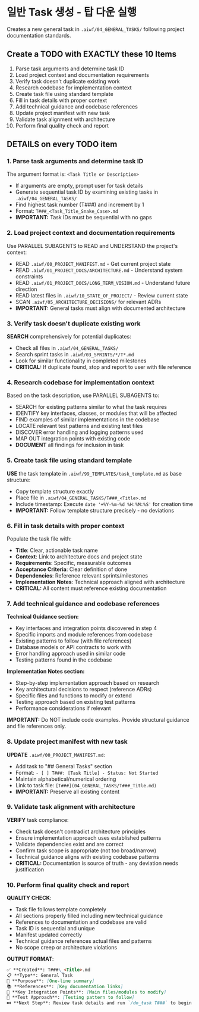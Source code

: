 # 일반 Task 생성 - 탑 다운 실행

Creates a new general task in `.aiwf/04_GENERAL_TASKS/` following project documentation standards.

## Create a TODO with EXACTLY these 10 Items

1. Parse task arguments and determine task ID
2. Load project context and documentation requirements
3. Verify task doesn't duplicate existing work
4. Research codebase for implementation context
5. Create task file using standard template
6. Fill in task details with proper context
7. Add technical guidance and codebase references
8. Update project manifest with new task
9. Validate task alignment with architecture
10. Perform final quality check and report

## DETAILS on every TODO item

### 1. Parse task arguments and determine task ID

The argument format is: `<Task Title or Description>`

- If arguments are empty, prompt user for task details
- Generate sequential task ID by examining existing tasks in `.aiwf/04_GENERAL_TASKS/`
- Find highest task number (T###) and increment by 1
- Format: `T###_<Task_Title_Snake_Case>.md`
- **IMPORTANT:** Task IDs must be sequential with no gaps

### 2. Load project context and documentation requirements

Use PARALLEL SUBAGENTS to READ and UNDERSTAND the project's context:

- READ `.aiwf/00_PROJECT_MANIFEST.md` - Get current project state
- READ `.aiwf/01_PROJECT_DOCS/ARCHITECTURE.md` - Understand system constraints
- READ `.aiwf/01_PROJECT_DOCS/LONG_TERM_VISION.md` - Understand future direction
- READ latest files in `.aiwf/10_STATE_OF_PROJECT/` - Review current state
- SCAN `.aiwf/05_ARCHITECTURE_DECISIONS/` for relevant ADRs
- **IMPORTANT:** General tasks must align with documented architecture

### 3. Verify task doesn't duplicate existing work

**SEARCH** comprehensively for potential duplicates:

- Check all files in `.aiwf/04_GENERAL_TASKS/`
- Search sprint tasks in `.aiwf/03_SPRINTS/*/T*.md`
- Look for similar functionality in completed milestones
- **CRITICAL:** If duplicate found, stop and report to user with file reference

### 4. Research codebase for implementation context

Based on the task description, use PARALLEL SUBAGENTS to:

- SEARCH for existing patterns similar to what the task requires
- IDENTIFY key interfaces, classes, or modules that will be affected
- FIND examples of similar implementations in the codebase
- LOCATE relevant test patterns and existing test files
- DISCOVER error handling and logging patterns used
- MAP OUT integration points with existing code
- **DOCUMENT** all findings for inclusion in task

### 5. Create task file using standard template

**USE** the task template in `.aiwf/99_TEMPLATES/task_template.md` as base structure:

- Copy template structure exactly
- Place file in `.aiwf/04_GENERAL_TASKS/T###_<Title>.md`
- Include timestamp: Execute `date '+%Y-%m-%d %H:%M:%S'` for creation time
- **IMPORTANT:** Follow template structure precisely - no deviations

### 6. Fill in task details with proper context

Populate the task file with:

- **Title**: Clear, actionable task name
- **Context**: Link to architecture docs and project state
- **Requirements**: Specific, measurable outcomes
- **Acceptance Criteria**: Clear definition of done
- **Dependencies**: Reference relevant sprints/milestones
- **Implementation Notes**: Technical approach aligned with architecture
- **CRITICAL:** All content must reference existing documentation

### 7. Add technical guidance and codebase references

**Technical Guidance section:**

- Key interfaces and integration points discovered in step 4
- Specific imports and module references from codebase
- Existing patterns to follow (with file references)
- Database models or API contracts to work with
- Error handling approach used in similar code
- Testing patterns found in the codebase

**Implementation Notes section:**

- Step-by-step implementation approach based on research
- Key architectural decisions to respect (reference ADRs)
- Specific files and functions to modify or extend
- Testing approach based on existing test patterns
- Performance considerations if relevant

**IMPORTANT:** Do NOT include code examples. Provide structural guidance and file references only.

### 8. Update project manifest with new task

**UPDATE** `.aiwf/00_PROJECT_MANIFEST.md`:

- Add task to "## General Tasks" section
- Format: `- [ ] T###: [Task Title] - Status: Not Started`
- Maintain alphabetical/numerical ordering
- Link to task file: `[T###](04_GENERAL_TASKS/T###_Title.md)`
- **IMPORTANT:** Preserve all existing content

### 9. Validate task alignment with architecture

**VERIFY** task compliance:

- Check task doesn't contradict architecture principles
- Ensure implementation approach uses established patterns
- Validate dependencies exist and are correct
- Confirm task scope is appropriate (not too broad/narrow)
- Technical guidance aligns with existing codebase patterns
- **CRITICAL:** Documentation is source of truth - any deviation needs justification

### 10. Perform final quality check and report

**QUALITY CHECK**:

- Task file follows template completely
- All sections properly filled including new technical guidance
- References to documentation and codebase are valid
- Task ID is sequential and unique
- Manifest updated correctly
- Technical guidance references actual files and patterns
- No scope creep or architecture violations

**OUTPUT FORMAT**:

```markdown
✅ **Created**: T###\_<Title>.md
📋 **Type**: General Task
🎯 **Purpose**: [One-line summary]
📚 **References**: [Key documentation links]
🔧 **Key Integration Points**: [Main files/modules to modify]
🧪 **Test Approach**: [Testing pattern to follow]
⏭️ **Next Step**: Review task details and run `/do_task T###` to begin
```
